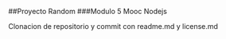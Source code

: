 ##Proyecto Random
###Modulo 5 Mooc Nodejs

Clonacion de repositorio y commit con readme.md y license.md